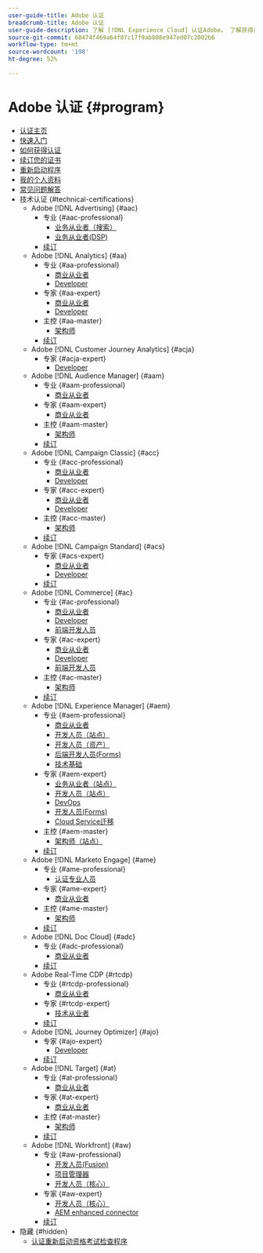 ```yaml
---
user-guide-title: Adobe 认证
breadcrumb-title: Adobe 认证
user-guide-description: 了解 [!DNL Experience Cloud] 认证Adobe。 了解获得认证能为您做什么。
source-git-commit: 68474f469a64f87c17f9ab808e947ed07c2002b6
workflow-type: tm+mt
source-wordcount: '198'
ht-degree: 52%

---
```



# Adobe 认证 {#program}

+ [认证主页](overview.md)
+ [快速入门](getting-started.md)
+ [如何获得认证](how-to-get-certified.md)
+ [续订您的证书](renew.md)
+ [重新启动程序](restart-program.md)
+ [我的个人资料](my-profile.md)
+ [常见问题解答](faq.md)
+ 技术认证 {#technical-certifications}
   + Adobe [!DNL Advertising] {#aac}
      + 专业 {#aac-professional}
         + [业务从业者（搜索）](/help/certifications/aac/aac-search-p-business.md)
         + [业务从业者(DSP)](/help/certifications/aac/aac-dsp-p-business.md)
      + [续订](/help/certifications/aac/aac-renew.md)
   + Adobe [!DNL Analytics] {#aa}
      + 专业 {#aa-professional}
         + [商业从业者](/help/certifications/aa/aa-p-business.md)
         + [Developer](/help/certifications/aa/aa-p-developer.md)
      + 专家 {#aa-expert}
         + [商业从业者](/help/certifications/aa/aa-e-business.md)
         + [Developer](/help/certifications/aa/aa-e-developer.md)
      + 主控 {#aa-master}
         + [架构师](/help/certifications/aa/aa-m-architect.md)
      + [续订](/help/certifications/aa/aa-renew.md)
   + Adobe [!DNL Customer Journey Analytics] {#acja}
      + 专家 {#acja-expert}
         + [Developer](/help/certifications/acja/acja-e-developer.md)
   + Adobe [!DNL Audience Manager] {#aam}
      + 专业 {#aam-professional}
         + [商业从业者](/help/certifications/aam/aam-p-business.md)
      + 专家 {#aam-expert}
         + [商业从业者](/help/certifications/aam/aam-e-business.md)
      + 主控 {#aam-master}
         + [架构师](/help/certifications/aam/aam-m-architect.md)
      + [续订](/help/certifications/aam/aam-renew.md)
   + Adobe [!DNL Campaign Classic] {#acc}
      + 专业 {#acc-professional}
         + [商业从业者](/help/certifications/acc/acc-p-business.md)
         + [Developer](/help/certifications/acc/acc-p-developer.md)
      + 专家 {#acc-expert}
         + [商业从业者](/help/certifications/acc/acc-e-business.md)
         + [Developer](/help/certifications/acc/acc-e-developer.md)
      + 主控 {#acc-master}
         + [架构师](/help/certifications/acc/acc-m-developer.md)
      + [续订](/help/certifications/acc/acc-renew.md)
   + Adobe [!DNL Campaign Standard] {#acs}
      + 专家 {#acs-expert}
         + [商业从业者](/help/certifications/acs/acs-e-business.md)
         + [Developer](/help/certifications/acs/acs-e-developer.md)
      + [续订](/help/certifications/acs/acs-renew.md)
   + Adobe [!DNL Commerce] {#ac}
      + 专业 {#ac-professional}
         + [商业从业者](/help/certifications/ac/ac-p-business.md)
         + [Developer](/help/certifications/ac/ac-p-developer.md)
         + [前端开发人员](/help/certifications/ac/ac-p-fedeveloper.md)
      + 专家 {#ac-expert}
         + [商业从业者](/help/certifications/ac/ac-e-business.md)
         + [Developer](/help/certifications/ac/ac-e-developer.md)
         + [前端开发人员](/help/certifications/ac/ac-e-fedeveloper.md)
      + 主控 {#ac-master}
         + [架构师](/help/certifications/ac/ac-m-architect.md)
      + [续订](/help/certifications/ac/ac-renew.md)
   + Adobe [!DNL Experience Manager] {#aem}
      + 专业 {#aem-professional}
         + [商业从业者](/help/certifications/aem/aem-p-business.md)
         + [开发人员（站点）](/help/certifications/aem/aem-sites-p-developer.md)
         + [开发人员（资产）](/help/certifications/aem/aem-assets-p-developer.md)
         + [后端开发人员(Forms)](/help/certifications/aem/aem-forms-p-bedeveloper.md)
         + [技术基础](/help/certifications/aem/aem-p-foundations.md)
      + 专家 {#aem-expert}
         + [业务从业者（站点）](/help/certifications/aem/aem-sites-e-business.md)
         + [开发人员（站点）](/help/certifications/aem/aem-sites-e-developer.md)
         + [DevOps](/help/certifications/aem/aem-devops-e-engineer.md)
         + [开发人员(Forms)](/help/certifications/aem/aem-forms-e-developer.md)
         + [Cloud Service迁移](/help/certifications/aem/aem-cs-e-migration.md)
      + 主控 {#aem-master}
         + [架构师（站点）](/help/certifications/aem/aem-sites-m-archtiect.md)
      + [续订](/help/certifications/aem/aem-renew.md)
   + Adobe [!DNL Marketo Engage] {#ame}
      + 专业 {#ame-professional}
         + [认证专业人员](/help/certifications/ame/ame-p.md)
      + 专家 {#ame-expert}
         + [商业从业者](/help/certifications/ame/ame-e-business.md)
      + 主控 {#ame-master}
         + [架构师](/help/certifications/ame/ame-m-architect.md)
      + [续订](/help/certifications/ame/ame-renew.md)
   + Adobe [!DNL Doc Cloud] {#adc}
      + 专业 {#adc-professional}
         + [商业从业者](/help/certifications/adc/adc-professional.md)
      + [续订](/help/certifications/adc/adc-renew.md)
   + Adobe Real-Time CDP {#rtcdp}
      + 专业 {#rtcdp-professional}
         + [商业从业者](/help/certifications/rtcdp/rtcdp-p-business.md)
      + 专家 {#rtcdp-expert}
         + [技术从业者](/help/certifications/rtcdp/rtcdp-e-technical.md)
      + [续订](/help/certifications/rtcdp/rtcdp-renew.md)
   + Adobe [!DNL Journey Optimizer] {#ajo}
      + 专家 {#ajo-expert}
         + [Developer](/help/certifications/ajo/ajo-e-developer.md)
      + [续订](/help/certifications/ajo/ajo-renew.md)
   + Adobe [!DNL Target] {#at}
      + 专业 {#at-professional}
         + [商业从业者](/help/certifications/at/at-p-business.md)
      + 专家 {#at-expert}
         + [商业从业者](/help/certifications/at/at-e-business.md)
      + 主控 {#at-master}
         + [架构师](/help/certifications/at/at-m-architect.md)
      + [续订](/help/certifications/at/at-renew.md)
   + Adobe [!DNL Workfront] {#aw}
      + 专业 {#aw-professional}
         + [开发人员(Fusion)](/help/certifications/aw/aw-fusion-p-developer.md)
         + [项目管理器](/help/certifications/aw/aw-p-project-manager.md)
         + [开发人员（核心）](/help/certifications/aw/aw-core-p-developer.md)
      + 专家 {#aw-expert}
         + [开发人员（核心）](/help/certifications/aw/aw-core-e-developer.md)
         + [AEM enhanced connector](/help/certifications/aw/aw-aem-e-connector.md)
      + [续订](/help/certifications/aw/aw-renew.md)
+ 隐藏 {#hidden}
   + [认证重新启动资格考试检查程序](exam-eligibility-check.md)
